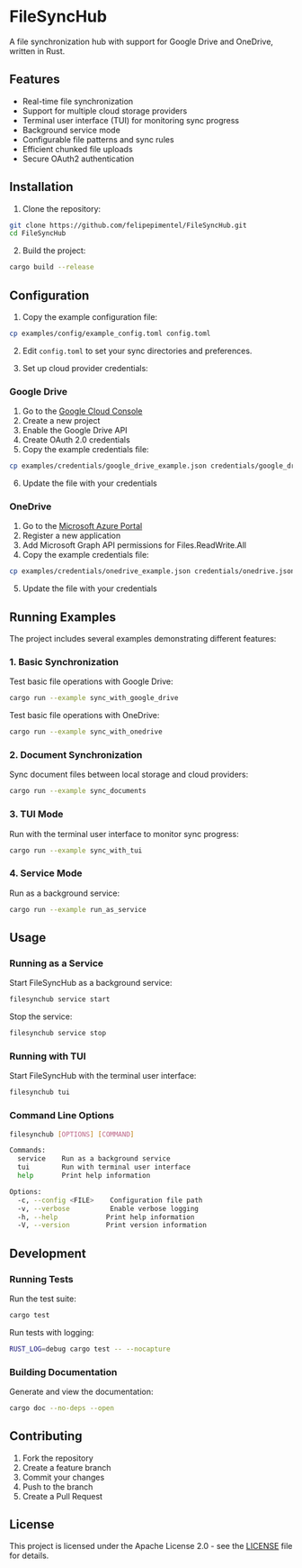 # FileSyncHub

A file synchronization hub with support for Google Drive and OneDrive, written in Rust.

## Features

- Real-time file synchronization
- Support for multiple cloud storage providers
- Terminal user interface (TUI) for monitoring sync progress
- Background service mode
- Configurable file patterns and sync rules
- Efficient chunked file uploads
- Secure OAuth2 authentication

## Installation

1. Clone the repository:

```bash
git clone https://github.com/felipepimentel/FileSyncHub.git
cd FileSyncHub
```

2. Build the project:

```bash
cargo build --release
```

## Configuration

1. Copy the example configuration file:

```bash
cp examples/config/example_config.toml config.toml
```

2. Edit `config.toml` to set your sync directories and preferences.

3. Set up cloud provider credentials:

### Google Drive

1. Go to the [Google Cloud Console](https://console.cloud.google.com/)
2. Create a new project
3. Enable the Google Drive API
4. Create OAuth 2.0 credentials
5. Copy the example credentials file:

```bash
cp examples/credentials/google_drive_example.json credentials/google_drive.json
```

6. Update the file with your credentials

### OneDrive

1. Go to the [Microsoft Azure Portal](https://portal.azure.com/)
2. Register a new application
3. Add Microsoft Graph API permissions for Files.ReadWrite.All
4. Copy the example credentials file:

```bash
cp examples/credentials/onedrive_example.json credentials/onedrive.json
```

5. Update the file with your credentials

## Running Examples

The project includes several examples demonstrating different features:

### 1. Basic Synchronization

Test basic file operations with Google Drive:

```bash
cargo run --example sync_with_google_drive
```

Test basic file operations with OneDrive:

```bash
cargo run --example sync_with_onedrive
```

### 2. Document Synchronization

Sync document files between local storage and cloud providers:

```bash
cargo run --example sync_documents
```

### 3. TUI Mode

Run with the terminal user interface to monitor sync progress:

```bash
cargo run --example sync_with_tui
```

### 4. Service Mode

Run as a background service:

```bash
cargo run --example run_as_service
```

## Usage

### Running as a Service

Start FileSyncHub as a background service:

```bash
filesynchub service start
```

Stop the service:

```bash
filesynchub service stop
```

### Running with TUI

Start FileSyncHub with the terminal user interface:

```bash
filesynchub tui
```

### Command Line Options

```bash
filesynchub [OPTIONS] [COMMAND]

Commands:
  service    Run as a background service
  tui        Run with terminal user interface
  help       Print help information

Options:
  -c, --config <FILE>    Configuration file path
  -v, --verbose          Enable verbose logging
  -h, --help            Print help information
  -V, --version         Print version information
```

## Development

### Running Tests

Run the test suite:

```bash
cargo test
```

Run tests with logging:

```bash
RUST_LOG=debug cargo test -- --nocapture
```

### Building Documentation

Generate and view the documentation:

```bash
cargo doc --no-deps --open
```

## Contributing

1. Fork the repository
2. Create a feature branch
3. Commit your changes
4. Push to the branch
5. Create a Pull Request

## License

This project is licensed under the Apache License 2.0 - see the [LICENSE](LICENSE) file for details.
